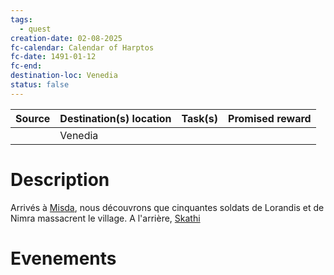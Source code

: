 ```yaml
---
tags:
  - quest
creation-date: 02-08-2025
fc-calendar: Calendar of Harptos
fc-date: 1491-01-12
fc-end:
destination-loc: Venedia
status: false
---
```


| **Source** | **Destination(s)** location | **Task(s)** | **Promised reward** |
| ---------- | --------------------------- | ----------- | ------------------- |
|            |          Venedia          |             |                     |
# Description

Arrivés à [Misda](../Locations/Misda.md), nous découvrons que cinquantes soldats de Lorandis et de Nimra massacrent le village. A l'arrière, [Skathi](../Characters/Players/Skathi.md)

# Evenements